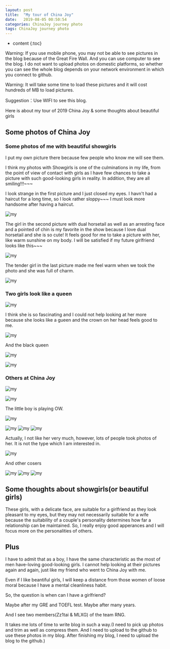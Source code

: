```yaml
---
layout: post
title:  "My tour of China Joy"
date:   2019-08-05 00:50:54
categories: ChinaJoy journey photo
tags: ChinaJoy journey photo
---
```


* content
{:toc}

Warning: If you use mobile phone, you may not be able to see pictures in the blog because of the Great Fire Wall. And you can use computer to see the blog. I do not want to upload photos on domestic platforms, so whether you can see the whole blog depends on your network environment in which you connect to github.

Warning: It will take some time to load these pictures and it will cost hundreds of MB to load pictures.

Suggestion：Use WIFI to see this blog.

Here is about my tour of 2019 China Joy & some thoughts about beautiful girls



## Some photos of China Joy


### Some photos of me with beautiful showgirls
I put my own picture there because few people who know me will see them.

I think my photos with Showgirls is one of the culminations in my life, from the point of view of contact with girls as I have few chances to take a picture with such good-looking girls in reality. In addition, they are all smiling!!!~~~


I look strange in the first picture and I just closed my eyes. I havn't had a haircut for a long time, so I look rather sloppy~~~ I must look more handsome after having a haircut.

![my](https://github.com/sunliancheng/image/blob/master/2019-08-04-ChinaJoy/IMG_2534.jpg?raw=true)


The girl in the second picture with dual horsetail as well as an arresting face and a pointed of chin is my favorite in the show because I love dual horsetail and she is so cute! It feels good for me to take a picture with her, like warm sunshine on my body. I will be satisfied if my future girlfriend looks like this~~~


![my](https://github.com/sunliancheng/image/blob/master/2019-08-04-ChinaJoy/IMG_2539.jpg?raw=true)

The tender girl in the last picture made me feel warm when we took the photo and she was full of charm.

![my](https://github.com/sunliancheng/image/blob/master/2019-08-04-ChinaJoy/IMG_2673.jpg?raw=true)

### Two girls look like a queen

![my](https://github.com/sunliancheng/image/blob/master/2019-08-04-ChinaJoy/IMG_2505.jpg?raw=true)


I think she is so fascinating and I could not help looking at her more because she looks like a gueen and the crown on her head feels good to me. 


![my](https://github.com/sunliancheng/image/blob/master/2019-08-04-ChinaJoy/quene.jpg?raw=true)


And the black queen

![my](https://github.com/sunliancheng/image/blob/master/2019-08-04-ChinaJoy/IMG_2519.jpg?raw=true)

![my](https://github.com/sunliancheng/image/blob/master/2019-08-04-ChinaJoy/IMG_2511.jpg?raw=true)


### Others at China Joy


![my](https://github.com/sunliancheng/image/blob/master/2019-08-04-ChinaJoy/IMG_2453.jpg?raw=true)

![my](https://github.com/sunliancheng/image/blob/master/2019-08-04-ChinaJoy/IMG_2524.jpg?raw=true)


The little boy is playing OW.


![my](https://github.com/sunliancheng/image/blob/master/2019-08-04-ChinaJoy/IMG_2550.jpg?raw=true)

![my](https://github.com/sunliancheng/image/blob/master/2019-08-04-ChinaJoy/IMG_2567.jpg?raw=true)
![my](https://github.com/sunliancheng/image/blob/master/2019-08-04-ChinaJoy/IMG_2569.jpg?raw=true)
![my](https://github.com/sunliancheng/image/blob/master/2019-08-04-ChinaJoy/IMG_2571.jpg?raw=true)


Actually, I not like her very much, however, lots of people took photos of her. It is not the type which I am interested in.


![my](https://github.com/sunliancheng/image/blob/master/2019-08-04-ChinaJoy/IMG_2581.jpg?raw=true)

And other cosers

![my](https://github.com/sunliancheng/image/blob/master/2019-08-04-ChinaJoy/IMG_2671.jpg?raw=true)
![my](https://github.com/sunliancheng/image/blob/master/2019-08-04-ChinaJoy/IMG_2677.jpg?raw=true)
![my](https://github.com/sunliancheng/image/blob/master/2019-08-04-ChinaJoy/IMG_2678.jpg?raw=true)



## Some thoughts about showgirls(or beautiful girls)

These girls, with a delicate face, are suitable for a girlfriend as they look pleasant to my eyes, but they may not necessarily suitable for a wife because the suitability of a couple's personality determines how far a relationship can be maintained. So, I really enjoy good apperances and I will focus more on the personalities of others.


## Plus

I have to admit that as a boy, I have the same characteristic as the most of men have-loving good-looking girls. I cannot help looking at their pictures again and again, just like my friend who went to China Joy with me.

Even if I like beantiful girls, I will keep a distance from those women of loose moral because I have a mental cleanliness habit.

So, the question is when can I have a girlfriend?

Maybe after my GRE and TOEFL test. Maybe after many years. 

And I see two members(Zz1tai & MLXG) of the team RNG.

It takes me lots of time to write blog in such a way.(I need to pick up photos and trim as well as compress them. And I need to upload to the github to use these photos in my blog. After finishing my blog, I need to upload the blog to the github.)









